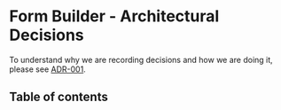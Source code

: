 # Form Builder - Architectural Decisions

To understand why we are recording decisions and how we are doing it, please
see [ADR-001](0001-record-architecture-decisions.md).

## Table of contents

